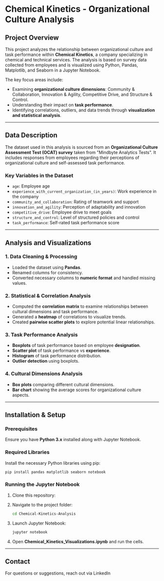 # Chemical Kinetics - Organizational Culture Analysis

## Project Overview
This project analyzes the relationship between organizational culture and task performance within **Chemical Kinetics**, a company specializing in chemical and technical services. The analysis is based on survey data collected from employees and is visualized using Python, Pandas, Matplotlib, and Seaborn in a Jupyter Notebook.

The key focus areas include:
- Examining **organizational culture dimensions**: Community & Collaboration, Innovation & Agility, Competitive Drive, and Structure & Control.
- Understanding their impact on **task performance**.
- Identifying correlations, outliers, and data trends through **visualization and statistical analysis**.

---

## Data Description
The dataset used in this analysis is sourced from an **Organizational Culture Assessment Test (OCAT) survey** taken from "Mindbyte Analytics Tests". It includes responses from employees regarding their perceptions of organizational culture and self-assessed task performance.


### **Key Variables in the Dataset**
- `age`: Employee age
- `experience_with_current_organization_(in_years)`: Work experience in the company
- `community_and_collaboration`: Rating of teamwork and support
- `innovation_and_agility`: Perception of adaptability and innovation
- `competitive_drive`: Employee drive to meet goals
- `structure_and_control`: Level of structured policies and control
- `task_performance`: Self-rated task performance score

---

## Analysis and Visualizations
### **1. Data Cleaning & Processing**
- Loaded the dataset using **Pandas**.
- Renamed columns for consistency.
- Converted necessary columns to **numeric format** and handled missing values.

### **2. Statistical & Correlation Analysis**
- Computed the **correlation matrix** to examine relationships between cultural dimensions and task performance.
- Generated a **heatmap** of correlations to visualize trends.
- Created **pairwise scatter plots** to explore potential linear relationships.

### **3. Task Performance Analysis**
- **Boxplots** of task performance based on employee **designation**.
- **Scatter plot** of task performance vs **experience**.
- **Histogram** of task performance distribution.
- **Outlier detection** using boxplots.

### **4. Cultural Dimensions Analysis**
- **Box plots** comparing different cultural dimensions.
- **Bar chart** showing the average scores for organizational culture aspects.

---

## Installation & Setup
### **Prerequisites**
Ensure you have **Python 3.x** installed along with Jupyter Notebook.

### **Required Libraries**
Install the necessary Python libraries using pip:
```bash
pip install pandas matplotlib seaborn notebook
```

### **Running the Jupyter Notebook**
1. Clone this repository:

2. Navigate to the project folder:
   ```bash
   cd Chemical-Kinetics-Analysis
   ```
3. Launch Jupyter Notebook:
   ```bash
   jupyter notebook
   ```
4. Open **Chemical_Kinetics_Visualizations.ipynb** and run the cells.

---

## Contact
For questions or suggestions, reach out via LinkedIn
